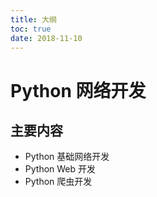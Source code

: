 ```yaml
---
title: 大纲
toc: true
date: 2018-11-10
---
```

# Python 网络开发



## 主要内容

- Python 基础网络开发
- Python Web 开发
- Python 爬虫开发
